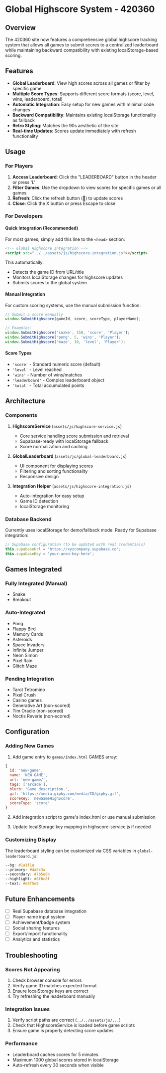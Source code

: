 # Global Highscore System - 420360

## Overview

The 420360 site now features a comprehensive global highscore tracking system that allows all games to submit scores to a centralized leaderboard while maintaining backward compatibility with existing localStorage-based scoring.

## Features

- **Global Leaderboard**: View high scores across all games or filter by specific game
- **Multiple Score Types**: Supports different score formats (score, level, wins, leaderboard, total)
- **Automatic Integration**: Easy setup for new games with minimal code changes
- **Backward Compatibility**: Maintains existing localStorage functionality as fallback
- **Retro Styling**: Matches the 90s aesthetic of the site
- **Real-time Updates**: Scores update immediately with refresh functionality

## Usage

### For Players

1. **Access Leaderboard**: Click the "LEADERBOARD" button in the header or press 'L'
2. **Filter Games**: Use the dropdown to view scores for specific games or all games
3. **Refresh**: Click the refresh button (🔄) to update scores
4. **Close**: Click the X button or press Escape to close

### For Developers

#### Quick Integration (Recommended)

For most games, simply add this line to the `<head>` section:

```html
<!-- Global Highscore Integration -->
<script src="../../assets/js/highscore-integration.js"></script>
```

This automatically:
- Detects the game ID from URL/title
- Monitors localStorage changes for highscore updates
- Submits scores to the global system

#### Manual Integration

For custom scoring systems, use the manual submission function:

```javascript
// Submit a score manually
window.SubmitHighscore(gameId, score, scoreType, playerName);

// Examples:
window.SubmitHighscore('snake', 150, 'score', 'Player');
window.SubmitHighscore('pong', 5, 'wins', 'Player');
window.SubmitHighscore('maze', 10, 'level', 'Player');
```

#### Score Types

- `'score'` - Standard numeric score (default)
- `'level'` - Level reached
- `'wins'` - Number of wins/matches
- `'leaderboard'` - Complex leaderboard object
- `'total'` - Total accumulated points

## Architecture

### Components

1. **HighscoreService** (`assets/js/highscore-service.js`)
   - Core service handling score submission and retrieval
   - Supabase-ready with localStorage fallback
   - Score normalization and caching

2. **GlobalLeaderboard** (`assets/js/global-leaderboard.js`)
   - UI component for displaying scores
   - Filtering and sorting functionality
   - Responsive design

3. **Integration Helper** (`assets/js/highscore-integration.js`)
   - Auto-integration for easy setup
   - Game ID detection
   - localStorage monitoring

### Database Backend

Currently uses localStorage for demo/fallback mode. Ready for Supabase integration:

```javascript
// Supabase configuration (to be updated with real credentials)
this.supabaseUrl = 'https://xyzcompany.supabase.co';
this.supabaseKey = 'your-anon-key-here';
```

## Games Integrated

### Fully Integrated (Manual)
- Snake
- Breakout

### Auto-Integrated
- Pong
- Flappy Bird
- Memory Cards
- Asteroids  
- Space Invaders
- Infinite Jumper
- Neon Simon
- Pixel Rain
- Glitch Maze

### Pending Integration
- Tarot Tetromino
- Pixel Crush
- Casino games
- Generative Art (non-scored)
- Tim Oracle (non-scored)
- Noctis Reverie (non-scored)

## Configuration

### Adding New Games

1. Add game entry to `games/index.html` GAMES array:
```javascript
{ 
  id: 'new-game', 
  name: 'NEW GAME', 
  url: 'new-game/', 
  tags: ['arcade'], 
  blurb: 'Game description.', 
  gif: 'https://media.giphy.com/media/ID/giphy.gif',
  scoreKey: 'newGameHighScore', 
  scoreType: 'score' 
}
```

2. Add integration script to game's index.html or use manual submission

3. Update localStorage key mapping in highscore-service.js if needed

### Customizing Display

The leaderboard styling can be customized via CSS variables in `global-leaderboard.js`:

```css
--bg: #1a1f1a
--primary: #4a8c3a  
--secondary: #7b5e8b
--highlight: #8fbc8f
--text: #e8f5e8
```

## Future Enhancements

- [ ] Real Supabase database integration
- [ ] Player name input system
- [ ] Achievement/badge system
- [ ] Social sharing features
- [ ] Export/import functionality
- [ ] Analytics and statistics

## Troubleshooting

### Scores Not Appearing
1. Check browser console for errors
2. Verify game ID matches expected format
3. Ensure localStorage keys are correct
4. Try refreshing the leaderboard manually

### Integration Issues
1. Verify script paths are correct (`../../assets/js/...`)
2. Check that HighscoreService is loaded before game scripts
3. Ensure game is properly detecting score updates

### Performance
- Leaderboard caches scores for 5 minutes
- Maximum 1000 global scores stored in localStorage
- Auto-refresh every 30 seconds when visible